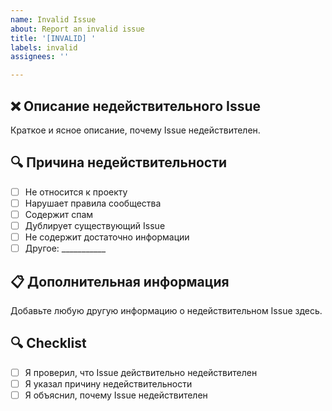 ```yaml
---
name: Invalid Issue
about: Report an invalid issue
title: '[INVALID] '
labels: invalid
assignees: ''

---
```


## ❌ Описание недействительного Issue
Краткое и ясное описание, почему Issue недействителен.

## 🔍 Причина недействительности
- [ ] Не относится к проекту
- [ ] Нарушает правила сообщества
- [ ] Содержит спам
- [ ] Дублирует существующий Issue
- [ ] Не содержит достаточно информации
- [ ] Другое: ___________

## 📋 Дополнительная информация
Добавьте любую другую информацию о недействительном Issue здесь.

## 🔍 Checklist
- [ ] Я проверил, что Issue действительно недействителен
- [ ] Я указал причину недействительности
- [ ] Я объяснил, почему Issue недействителен
